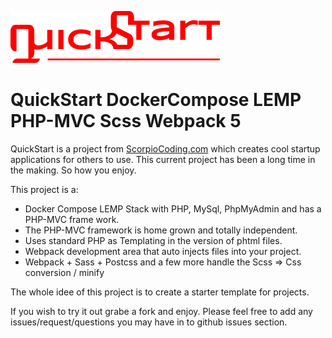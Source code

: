 ![QuickStart](./quickstart.png)

# QuickStart DockerCompose LEMP PHP-MVC Scss Webpack 5

QuickStart is a project from [ScorpioCoding.com](https://scorpiocoding.com) which creates cool startup applications for others to use. This current project has been a long time in the making.
So how you enjoy.

This project is a:

- Docker Compose LEMP Stack with PHP, MySql, PhpMyAdmin and has a PHP-MVC frame work.
- The PHP-MVC framework is home grown and totally independent.
- Uses standard PHP as Templating in the version of phtml files.
- Webpack development area that auto injects files into your project.
- Webpack + Sass + Postcss and a few more handle the Scss => Css conversion / minify

The whole idee of this project is to create a starter template for projects.

If you wish to try it out grabe a fork and enjoy.
Please feel free to add any issues/request/questions you may have in to github issues section.
